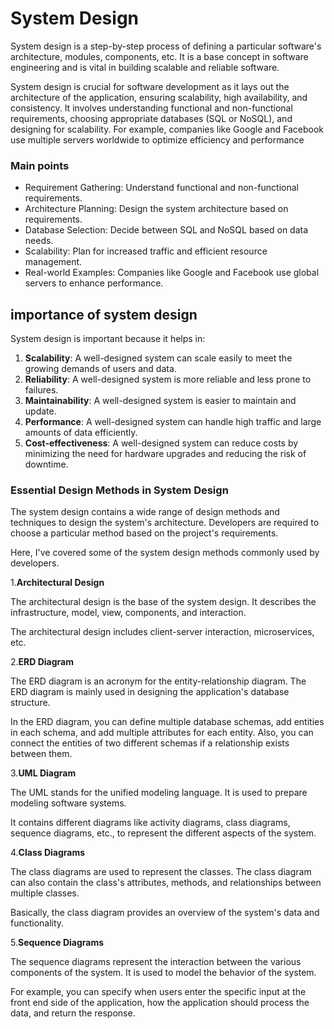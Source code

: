 # System Design  
System design is a step-by-step process of defining a particular software's architecture, modules, components, etc. It is a base concept in software engineering and is vital in building scalable and reliable software.  

System design is crucial for software development as it lays out the architecture of the application, ensuring scalability, high availability, and consistency. It involves understanding functional and non-functional requirements, choosing appropriate databases (SQL or NoSQL), and designing for scalability. For example, companies like Google and Facebook use multiple servers worldwide to optimize efficiency and performance  

### Main points
- Requirement Gathering: Understand functional and non-functional requirements.
- Architecture Planning: Design the system architecture based on requirements.
- Database Selection: Decide between SQL and NoSQL based on data needs.
- Scalability: Plan for increased traffic and efficient resource management.
- Real-world Examples: Companies like Google and Facebook use global servers to enhance performance.



## importance of system design
System design is important because it helps in:  
1. **Scalability**: A well-designed system can scale easily to meet the growing demands of users and data.
2. **Reliability**: A well-designed system is more reliable and less prone to failures.  
3. **Maintainability**: A well-designed system is easier to maintain and update.  
4. **Performance**: A well-designed system can handle high traffic and large amounts of data efficiently.  
5. **Cost-effectiveness**: A well-designed system can reduce costs by minimizing the need for hardware upgrades and reducing the risk of downtime.  

  ### Essential Design Methods in System Design  
  The system design contains a wide range of design methods and techniques to design the system's architecture. Developers are required to choose a particular method based on the project's requirements.

Here, I've covered some of the system design methods commonly used by developers.

1.**Architectural Design**

The architectural design is the base of the system design. It describes the infrastructure, model, view, components, and interaction.

The architectural design includes client-server interaction, microservices, etc.  

2.**ERD Diagram**  

The ERD diagram is an acronym for the entity-relationship diagram. The ERD diagram is mainly used in designing the application's database structure.

In the ERD diagram, you can define multiple database schemas, add entities in each schema, and add multiple attributes for each entity. Also, you can connect the entities of two different schemas if a relationship exists between them.  
  
3.**UML Diagram**  

The UML stands for the unified modeling language. It is used to prepare modeling software systems.

It contains different diagrams like activity diagrams, class diagrams, sequence diagrams, etc., to represent the different aspects of the system.  
  
4.**Class Diagrams**  

The class diagrams are used to represent the classes. The class diagram can also contain the class's attributes, methods, and relationships between multiple classes.

Basically, the class diagram provides an overview of the system's data and functionality.

5.**Sequence Diagrams**  

The sequence diagrams represent the interaction between the various components of the system. It is used to model the behavior of the system.

For example, you can specify when users enter the specific input at the front end side of the application, how the application should process the data, and return the response.  












